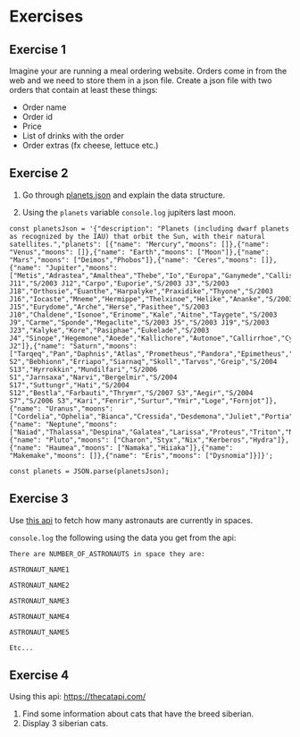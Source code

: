 # Exercises

## Exercise 1

Imagine your are running a meal ordering website.
Orders come in from the web and we need to store them in a json file.
Create a json file with two orders that contain at least these things:

- Order name
- Order id
- Price
- List of drinks with the order
- Order extras (fx cheese, lettuce etc.)

## Exercise 2
1. Go through [planets.json](https://raw.githubusercontent.com/dariusk/corpora/master/data/science/planets.json) and explain the data structure.


1. Using the `planets` variable `console.log` jupiters last moon.

```
const planetsJson = '{"description": "Planets (including dwarf planets as recognized by the IAU) that orbit the Sun, with their natural satellites.","planets": [{"name": "Mercury","moons": []},{"name": "Venus","moons": []},{"name": "Earth","moons": ["Moon"]},{"name": "Mars","moons": ["Deimos","Phobos"]},{"name": "Ceres","moons": []},{"name": "Jupiter","moons": ["Metis","Adrastea","Amalthea","Thebe","Io","Europa","Ganymede","Callisto","Themisto","Leda","Himalia","Lysithea","Elara","S/2000 J11","S/2003 J12","Carpo","Euporie","S/2003 J3","S/2003 J18","Orthosie","Euanthe","Harpalyke","Praxidike","Thyone","S/2003 J16","Iocaste","Mneme","Hermippe","Thelxinoe","Helike","Ananke","S/2003 J15","Eurydome","Arche","Herse","Pasithee","S/2003 J10","Chaldene","Isonoe","Erinome","Kale","Aitne","Taygete","S/2003 J9","Carme","Sponde","Megaclite","S/2003 J5","S/2003 J19","S/2003 J23","Kalyke","Kore","Pasiphae","Eukelade","S/2003 J4","Sinope","Hegemone","Aoede","Kallichore","Autonoe","Callirrhoe","Cyllene","S/2003 J2"]},{"name": "Saturn","moons": ["Tarqeq","Pan","Daphnis","Atlas","Prometheus","Pandora","Epimetheus","Janus","Aegaeon","Mimas","Methone","Anthe","Pallene","Enceladus","Tethys","Calypso","Telesto","Polydeuces","Dione","Helene","Rhea","Titan","Hyperion","Iapetus","Kiviuq","Ijiraq","Phoebe","Paaliaq","Skathi","Albiorix","S/2007 S2","Bebhionn","Erriapo","Siarnaq","Skoll","Tarvos","Greip","S/2004 S13","Hyrrokkin","Mundilfari","S/2006 S1","Jarnsaxa","Narvi","Bergelmir","S/2004 S17","Suttungr","Hati","S/2004 S12","Bestla","Farbauti","Thrymr","S/2007 S3","Aegir","S/2004 S7","S/2006 S3","Kari","Fenrir","Surtur","Ymir","Loge","Fornjot"]},{"name": "Uranus","moons": ["Cordelia","Ophelia","Bianca","Cressida","Desdemona","Juliet","Portia","Rosalind","Cupid","Belinda","Perdita","Puck","Mab","Miranda","Ariel","Umbriel","Titania","Oberon","Francisco","Caliban","Stephano","Trinculo","Sycorax","Margaret","Prospero","Setebos","Ferdinand"]},{"name": "Neptune","moons": ["Naiad","Thalassa","Despina","Galatea","Larissa","Proteus","Triton","Nereid","Halimede","Sao","Laomedeia","Psamathe","Neso"]},{"name": "Pluto","moons": ["Charon","Styx","Nix","Kerberos","Hydra"]},{"name": "Haumea","moons": ["Namaka","Hiiaka"]},{"name": "Makemake","moons": []},{"name": "Eris","moons": ["Dysnomia"]}]}';

const planets = JSON.parse(planetsJson);
```


## Exercise 3
Use [this api](http://api.open-notify.org/astros.json) to fetch how many astronauts are currently in spaces. 

`console.log` the following using the data you get from the api:

```
There are NUMBER_OF_ASTRONAUTS in space they are:

ASTRONAUT_NAME1

ASTRONAUT_NAME2

ASTRONAUT_NAME3

ASTRONAUT_NAME4

ASTRONAUT_NAME5

Etc...

```

## Exercise 4
Using this api: https://thecatapi.com/
1. Find some information about cats that have the breed siberian.
1. Display 3 siberian cats.

